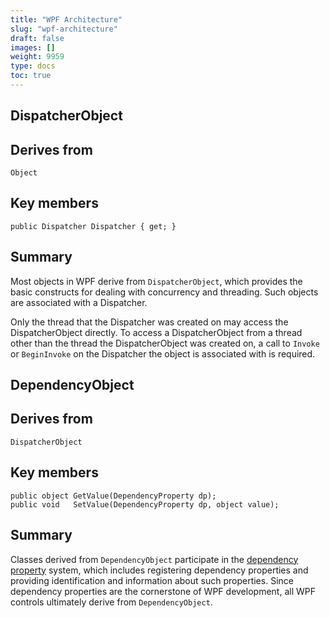 ```yaml
---
title: "WPF Architecture"
slug: "wpf-architecture"
draft: false
images: []
weight: 9959
type: docs
toc: true
---
```


## DispatcherObject
Derives from
------------
`Object`

Key members
-----------

    public Dispatcher Dispatcher { get; }

Summary
-------
Most objects in WPF derive from `DispatcherObject`, which provides the basic constructs for dealing with concurrency and threading. Such objects are associated with a Dispatcher.

Only the thread that the Dispatcher was created on may access the DispatcherObject directly. To access a DispatcherObject from a thread other than the thread the DispatcherObject was created on, a call to `Invoke` or `BeginInvoke` on the Dispatcher the object is associated with is required.

## DependencyObject
Derives from
------------
`DispatcherObject`

Key members
-----------

    public object GetValue(DependencyProperty dp);
    public void   SetValue(DependencyProperty dp, object value);

Summary
-------
Classes derived from `DependencyObject` participate in the [dependency property][1] system, which includes registering dependency properties and providing identification and information about such properties. Since dependency properties are the cornerstone of WPF development, all WPF controls ultimately derive from `DependencyObject`.

  [1]: https://www.wikiod.com/wpf/dependency-properties

